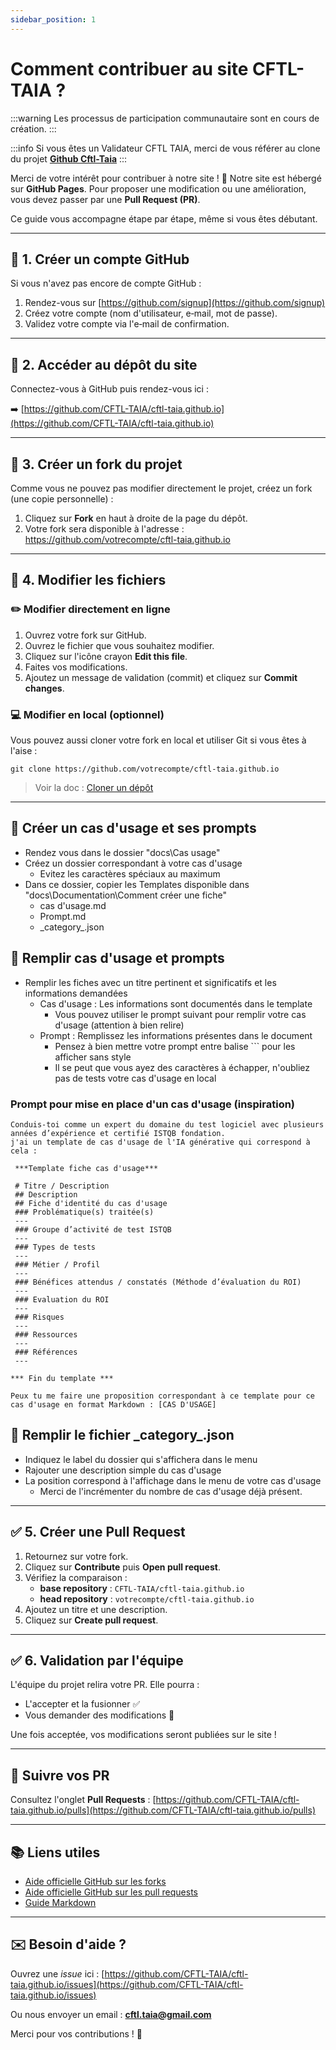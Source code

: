 ```yaml
---
sidebar_position: 1
---
```


# Comment contribuer au site CFTL-TAIA ?


:::warning
Les processus de participation communautaire sont en cours de création.
:::

:::info
Si vous êtes un Validateur CFTL TAIA, merci de vous référer au clone du projet
 **[Github Cftl-Taia](https://github.com/CFTL-TAIA/cftl-taia.github.io)**
:::

Merci de votre intérêt pour contribuer à notre site ! 🎉
Notre site est hébergé sur **GitHub Pages**. Pour proposer une modification ou une amélioration, vous devez passer par une **Pull Request (PR)**.

Ce guide vous accompagne étape par étape, même si vous êtes débutant.

---

## 📘 1. Créer un compte GitHub

Si vous n'avez pas encore de compte GitHub :

1. Rendez-vous sur [https://github.com/signup](https://github.com/signup)
2. Créez votre compte (nom d'utilisateur, e‑mail, mot de passe).
3. Validez votre compte via l'e‑mail de confirmation.

---

## 📘 2. Accéder au dépôt du site

Connectez-vous à GitHub puis rendez-vous ici :

➡️ [https://github.com/CFTL-TAIA/cftl-taia.github.io](https://github.com/CFTL-TAIA/cftl-taia.github.io)

---

## 📘 3. Créer un fork du projet

Comme vous ne pouvez pas modifier directement le projet, créez un fork (une copie personnelle) :

1. Cliquez sur **Fork** en haut à droite de la page du dépôt.
2. Votre fork sera disponible à l'adresse : https://github.com/votrecompte/cftl-taia.github.io

---
## 📘 4. Modifier les fichiers

### ✏️ Modifier directement en ligne
1. Ouvrez votre fork sur GitHub.
2. Ouvrez le fichier que vous souhaitez modifier.
3. Cliquez sur l'icône crayon **Edit this file**.
4. Faites vos modifications.
5. Ajoutez un message de validation (commit) et cliquez sur **Commit changes**.


### 💻 Modifier en local (optionnel)
Vous pouvez aussi cloner votre fork en local et utiliser Git si vous êtes à l'aise :

```
git clone https://github.com/votrecompte/cftl-taia.github.io
```

> Voir la doc : [Cloner un dépôt](https://docs.github.com/fr/repositories/creating-and-managing-repositories/cloning-a-repository)

---

## 📝 Créer un cas d'usage et ses prompts

- Rendez vous dans le dossier "docs\Cas usage"
- Créez un dossier correspondant à votre cas d'usage
  - Evitez les caractères spéciaux au maximum
- Dans ce dossier, copier les Templates disponible dans "docs\Documentation\Comment créer une fiche"
  - cas d'usage.md
  - Prompt.md
  - \_category_.json

## 📝 Remplir cas d'usage et prompts
- Remplir les fiches avec un titre pertinent et significatifs et les informations demandées
  - Cas d'usage : Les informations sont documentés dans le template 
    - Vous pouvez utiliser le prompt suivant pour remplir votre cas d'usage (attention à bien relire)
  - Prompt : Remplissez les informations présentes dans le document
    - Pensez à bien mettre votre prompt entre balise ``` pour les afficher sans style
    - Il se peut que vous ayez des caractères à échapper, n'oubliez pas de tests votre cas d'usage en local 

### Prompt pour mise en place d'un cas d'usage (inspiration)
``` 
Conduis-toi comme un expert du domaine du test logiciel avec plusieurs années d’expérience et certifié ISTQB fondation.
j'ai un template de cas d'usage de l'IA générative qui correspond à cela :
 
 ***Template fiche cas d'usage***

 # Titre / Description
 ## Description
 ## Fiche d'identité du cas d'usage
 ### Problématique(s) traitée(s) 
 ---
 ### Groupe d’activité de test ISTQB 
 ---
 ### Types de tests 
 ---
 ### Métier / Profil
 ---
 ### Bénéfices attendus / constatés (Méthode d’évaluation du ROI)
 ---
 ### Evaluation du ROI
 ---
 ### Risques
 ---
 ### Ressources 
 ---
 ### Références
 ---
 
*** Fin du template ***

Peux tu me faire une proposition correspondant à ce template pour ce cas d'usage en format Markdown : [CAS D'USAGE]

```

## 📝 Remplir le fichier \_category_.json

- Indiquez le label du dossier qui s'affichera dans le menu
- Rajouter une description simple du cas d'usage
- La position correspond à l'affichage dans le menu de votre cas d'usage
  - Merci de l'incrémenter du nombre de cas d'usage déjà présent.

---

## ✅ 5. Créer une Pull Request

1. Retournez sur votre fork.
2. Cliquez sur **Contribute** puis **Open pull request**.
3. Vérifiez la comparaison :
   - **base repository** : `CFTL-TAIA/cftl-taia.github.io`
   - **head repository** : `votrecompte/cftl-taia.github.io`
4. Ajoutez un titre et une description.
5. Cliquez sur **Create pull request**.
---

## ✅ 6. Validation par l'équipe

L'équipe du projet relira votre PR. Elle pourra :
- L'accepter et la fusionner ✅
- Vous demander des modifications 🔄

Une fois acceptée, vos modifications seront publiées sur le site !

---

## 📌 Suivre vos PR

Consultez l'onglet **Pull Requests** :
[https://github.com/CFTL-TAIA/cftl-taia.github.io/pulls](https://github.com/CFTL-TAIA/cftl-taia.github.io/pulls)

---

## 📚 Liens utiles

- [Aide officielle GitHub sur les forks](https://docs.github.com/fr/get-started/quickstart/fork-a-repo)
- [Aide officielle GitHub sur les pull requests](https://docs.github.com/fr/pull-requests/collaborating-with-pull-requests/proposing-changes-to-your-work-with-pull-requests/about-pull-requests)
- [Guide Markdown](https://www.markdownguide.org/basic-syntax/)

---

## ✉️ **Besoin d'aide ?**  
Ouvrez une *issue* ici : [https://github.com/CFTL-TAIA/cftl-taia.github.io/issues](https://github.com/CFTL-TAIA/cftl-taia.github.io/issues)

Ou nous envoyer un email : **cftl.taia@gmail.com**

Merci pour vos contributions ! 💙

